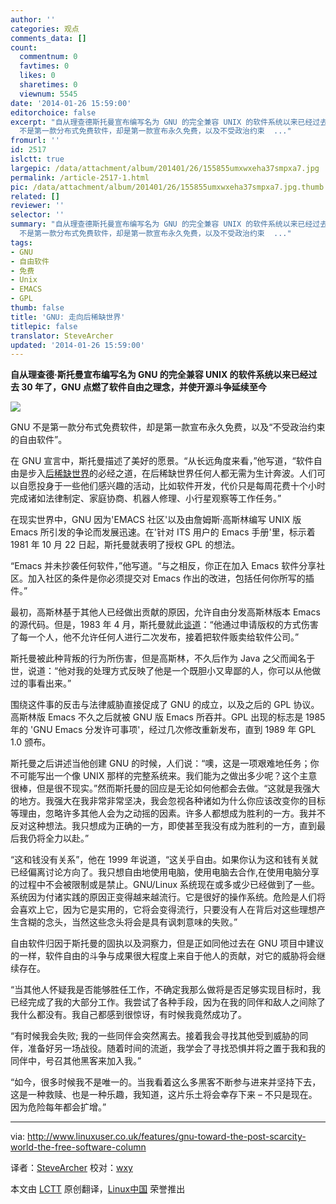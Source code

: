 ```yaml
---
author: ''
categories: 观点
comments_data: []
count:
  commentnum: 0
  favtimes: 0
  likes: 0
  sharetimes: 0
  viewnum: 5545
date: '2014-01-26 15:59:00'
editorchoice: false
excerpt: "自从理查德斯托曼宣布编写名为 GNU 的完全兼容 UNIX 的软件系统以来已经过去 30 年了，GNU 点燃了软件自由之理念，并使开源斗争延续至今\r\n\r\nGNU
  不是第一款分布式免费软件，却是第一款宣布永久免费，以及不受政治约束  ..."
fromurl: ''
id: 2517
islctt: true
largepic: /data/attachment/album/201401/26/155855umxwxeha37smpxa7.jpg
permalink: /article-2517-1.html
pic: /data/attachment/album/201401/26/155855umxwxeha37smpxa7.jpg.thumb.jpg
related: []
reviewer: ''
selector: ''
summary: "自从理查德斯托曼宣布编写名为 GNU 的完全兼容 UNIX 的软件系统以来已经过去 30 年了，GNU 点燃了软件自由之理念，并使开源斗争延续至今\r\n\r\nGNU
  不是第一款分布式免费软件，却是第一款宣布永久免费，以及不受政治约束  ..."
tags:
- GNU
- 自由软件
- 免费
- Unix
- EMACS
- GPL
thumb: false
title: 'GNU: 走向后稀缺世界'
titlepic: false
translator: SteveArcher
updated: '2014-01-26 15:59:00'
---
```


**自从理查德·斯托曼宣布编写名为 GNU 的完全兼容 UNIX 的软件系统以来已经过去 30 年了，GNU 点燃了软件自由之理念，并使开源斗争延续至今**


![](/data/attachment/album/201401/26/155855umxwxeha37smpxa7.jpg)


GNU 不是第一款分布式免费软件，却是第一款宣布永久免费，以及“不受政治约束的自由软件”。


在 GNU 宣言中，斯托曼描述了美好的愿景。“从长远角度来看，”他写道，“软件自由是步入[后稀缺世界](http://zh.wikipedia.org/wiki/%E5%90%8E%E7%A8%80%E7%BC%BA)的必经之道，在后稀缺世界任何人都无需为生计奔波。人们可以自愿投身于一些他们感兴趣的活动，比如软件开发，代价只是每周花费十个小时完成诸如法律制定、家庭协商、机器人修理、小行星观察等工作任务。”


在现实世界中，GNU 因为'EMACS 社区'以及由詹姆斯·高斯林编写 UNIX 版 Emacs 所引发的争论而发展迅速。在'针对 ITS 用户的 Emacs 手册'里，标示着 1981 年 10 月 22 日起，斯托曼就表明了授权 GPL 的想法。


“Emacs 并未抄袭任何软件，”他写道。“与之相反，你正在加入 Emacs 软件分享社区。加入社区的条件是你必须提交对 Emacs 作出的改进，包括任何你所写的插件。”


最初，高斯林基于其他人已经做出贡献的原因，允许自由分发高斯林版本 Emacs 的源代码。但是，1983 年 4 月，斯托曼就此[谈道](bit.ly/d58ndg)：“他通过申请版权的方式伤害了每一个人，他不允许任何人进行二次发布，接着把软件贩卖给软件公司。”


斯托曼被此种背叛的行为所伤害，但是高斯林，不久后作为 Java 之父而闻名于世，说道：“他对我的处理方式反映了他是一个既胆小又卑鄙的人，你可以从他做过的事看出来。”


围绕这件事的反击与法律威胁直接促成了 GNU 的成立，以及之后的 GPL 协议。高斯林版 Emacs 不久之后就被 GNU 版 Emacs 所吞并。GPL 出现的标志是 1985 年的 'GNU Emacs 分发许可事项'，经过几次修改重新发布，直到 1989 年 GPL 1.0 颁布。


斯托曼之后讲述当他创建 GNU 的时候，人们说：“噢，这是一项艰难地任务；你不可能写出一个像 UNIX 那样的完整系统来。我们能为之做出多少呢？这个主意很棒，但是很不现实。”然而斯托曼的回应是无论如何他都会去做。“这就是我强大的地方。我强大在我非常非常坚决，我会忽视各种诸如为什么你应该改变你的目标等理由，忽略许多其他人会为之动摇的因素。许多人都想成为胜利的一方。我并不反对这种想法。我只想成为正确的一方，即使甚至我没有成为胜利的一方，直到最后我仍将全力以赴。”


“这和钱没有关系”，他在 1999 年说道，“这关乎自由。如果你认为这和钱有关就已经偏离讨论方向了。我只想自由地使用电脑，使用电脑去合作,在使用电脑分享的过程中不会被限制或是禁止。GNU/Linux 系统现在或多或少已经做到了一些。系统因为付诸实践的原因正变得越来越流行。它是很好的操作系统。危险是人们将会喜欢上它，因为它是实用的，它将会变得流行，只要没有人在背后对这些理想产生含糊的念头，当然这些念头将会是具有讽刺意味的失败。”


自由软件归因于斯托曼的固执以及洞察力，但是正如同他过去在 GNU 项目中建议的一样，软件自由的斗争与成果很大程度上来自于他人的贡献，对它的威胁将会继续存在。


“当其他人怀疑我是否能够胜任工作，不确定我那么做将是否足够实现目标时，我已经完成了我的大部分工作。我尝试了各种手段，因为在我的同伴和敌人之间除了我什么都没有。我自己都感到很惊讶，有时候我竟然成功了。


“有时候我会失败; 我的一些同伴会突然离去。接着我会寻找其他受到威胁的同伴，准备好另一场战役。随着时间的流逝，我学会了寻找恐惧并将之置于我和我的同伴中，号召其他黑客来加入我。”


“如今，很多时候我不是唯一的。当我看着这么多黑客不断参与进来并坚持下去，这是一种救赎、也是一种乐趣，我知道，这片乐土将会幸存下来 – 不只是现在。因为危险每年都会扩增。”




---


via: <http://www.linuxuser.co.uk/features/gnu-toward-the-post-scarcity-world-the-free-software-column>


译者：[SteveArcher](https://github.com/SteveArcher) 校对：[wxy](https://github.com/wxy)


本文由 [LCTT](https://github.com/LCTT/TranslateProject) 原创翻译，[Linux中国](http://linux.cn/) 荣誉推出
